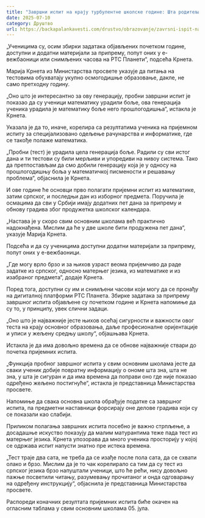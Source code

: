 ```yaml
---
title: "Завршни испит на крају турбулентне школске године: Шта родитељи и матуранти треба да знају?"
date: 2025-07-10
category: Друштво
url: https://backapalankavesti.com/drustvo/obrazovanje/zavrsni-ispit-na-kraju-turbulentne-skolske-godine-sta-roditelji-i-maturanti-treba-da-znaju/
---
```


„Ученицима су, осим збирки задатака објављених почетком године, доступни и додатни материјали за припрему, попут оних у е-вежбаоници или снимљених часова на РТС Планети“, подсећа Крнета.

Марија Крнета из Министарства просвете указује да питања на тестовима обухватају укупно осмогодишње образовање, дакле, не само претходну годину.

„Оно што је интересантно за ову генерацију, пробни завршни испит је показао да су ученици математику урадили боље, ова генерација ученика урадила је математику боље него прошлогодишња“, истакла је Крнета.

Указала је да то, иначе, корелира са резултатима ученика на пријемном испиту за специјализовано одељење рачунарства и информатике, где се такође полаже математика.

„Пробни (тест) је урадила цела генерација боље. Радили су сви истог дана и ти тестови су били мерљиви и упоредиви на нивоу система. Тако да претпостављам да смо добили генерацију која је у односу на прошлогодишњу боља у математичкој писмености и решавању проблема“, објаснила је Крнета.

И ове године ће основци прво полагати пријемни испит из математике, затим српског, и последњи дан из изборног предмета. Поручила је осмацима да сви у Србији имају додатних пет дана за припрему и обнову градива због продужетка школског календара.

„Настава је у скоро свим основним школама већ практично надокнађена. Мислим да ће у две школе бити продужена пет дана“, указује Марија Крнета.

Подсећа и да су ученицима доступни додатни материјали за припрему, попут оних у е-вежбаоници.

„Где могу врло брзо и за њихов узраст веома пријемчиво да раде задатке из српског, односно матерњег језика, из математике и из изабраног предмета“, додаје Крнета.

Поред тога, доступни су им и снимљени часови који могу да се пронађу на дигиталној платформи РТС Планета. Збирке задатака за припрему завршног испита објављене су почетком године и Крнета напомиње да су то, у принципу, увек слични задаци.

„Оно што је најважније јесте њихов осећај сигурности и важности овог теста на крају основног образовања, даље професионалне оријентације и уписи у жељену средњу школу“, објашњава Крнета.

Истакла је да има довољно времена да се обнове најважније ствари до почетка пријемних испита.

„Функција пробног завршног испита у свим основним школама јесте да сваки ученик добије повратну информацију о ономе шта зна, шта не зна, у шта је сигуран и да има времена да поправи оно где није показао одређено жељено постигнуће“, истакла је представница Министарства просвете.

Напомиње да свака основна школа обрађује податке са завршног испита, па предметни наставници форсирају оне делове градива који су се показали као слабији.

Приликом полагања завршних испита посебно је важно стрпљење, а досадашње искуство показују да малим матурантима теже пада тест из матерњег језика. Крнета упозорава да много ученика просторију у којој се одржава испит напусти знатно пре истека времена.

„Тест траје два сата, не треба да се изађе после пола сата, да се схвати олако и брзо. Мислим да је то чак корелирало са тим да су тест из српског језика брзо напуштали ученици, што ће рећи, нису довољно пажње посветили читању, разумевању прочитаног и онда одговарању на одређену инструкцију“, објаснила је представница Министарства просвете.

Распореди коначних резултата пријемних испита биће окачен на огласним таблама у свим основним школама 05. јула.
